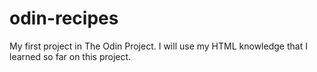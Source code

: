 # odin-recipes

My first project in The Odin Project. I will use my HTML knowledge that I learned so far on this project.
